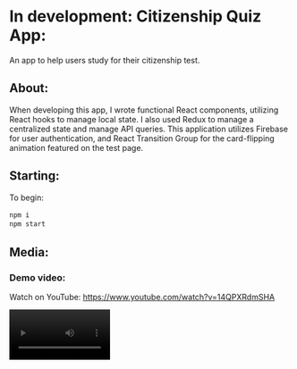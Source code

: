 # In development: Citizenship Quiz App:

An app to help users study for their citizenship test.

## About:

When developing this app, I wrote functional React components, utilizing React hooks to manage local state. I also used Redux to manage a centralized state and manage API queries. This application utilizes Firebase for user authentication, and React Transition Group for the card-flipping animation featured on the test page.

## Starting:

To begin:

```bash
npm i
npm start
```

## Media:

### Demo video:

Watch on YouTube: https://www.youtube.com/watch?v=14QPXRdmSHA

<video src='https://www.youtube.com/watch?v=14QPXRdmSHA' width=180/>

### Quiz images:

#### Card front example:
<img src="/public/readmefiles/cardfront.png" height="400">

#### Card back example:
<img src="/public/readmefiles/cardback.png" height="400">

#### Score view example:
<img src="/public/readmefiles/scoreexample.png" height="400">

## Next Steps:

I would like to build my own REST API using Postgres and Express to allow users to choose between text-based quizzes and audio-based quizzes. I would also like to allow users to view statistics about their quiz scores over time and about the questions they often answer incorrectly. Using this data, I hope to allow users to take quizzes using questions sourced from this pool of frequently-missed questions.

## Contact:

[LinkedIn:](https://www.linkedin.com/in/ashleyquevedo/ "LinkedIn:")
